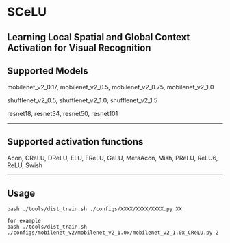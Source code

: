 # SCeLU
## Learning Local Spatial and Global Context Activation for Visual Recognition

Supported Models 
----------
mobilenet_v2_0.17, mobilenet_v2_0.5, mobilenet_v2_0.75, mobilenet_v2_1.0

shufflenet_v2_0.5, shufflenet_v2_1.0, shufflenet_v2_1.5

resnet18, resnet34, resnet50, resnet101

----------

Supported activation functions
--------------------------------------------------------------------------------
Acon, CReLU, DReLU, ELU, FReLU, GeLU, MetaAcon, Mish, PReLU, ReLU6, ReLU, Swish

--------------------------------------------------------------------------------

Usage
----------
```
bash ./tools/dist_train.sh ./configs/XXXX/XXXX/XXXX.py XX

for example
bash ./tools/dist_train.sh ./configs/mobilenet_v2/mobilenet_v2_1.0x/mobilenet_v2_1.0x_CReLU.py 2
```